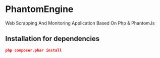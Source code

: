# PhantomEngine
Web Scrapping And Monitoring Application Based On Php &amp; PhantomJs

## Installation for dependencies
```json
php composer.phar install
```